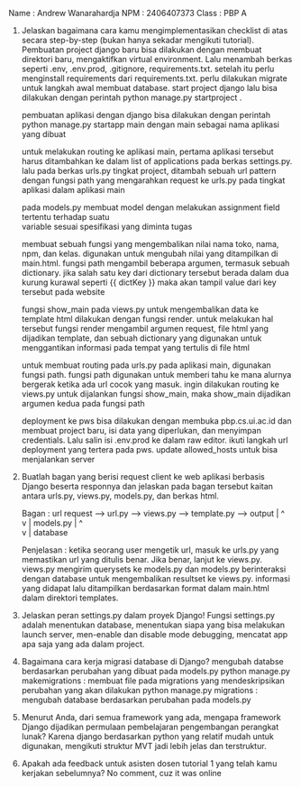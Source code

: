 Name : Andrew Wanarahardja
NPM : 2406407373
Class : PBP A

1. Jelaskan bagaimana cara kamu mengimplementasikan checklist di atas secara step-by-step (bukan hanya sekadar mengikuti tutorial).
    Pembuatan project django baru bisa dilakukan dengan membuat direktori baru, mengaktifkan virtual
        environment. Lalu menambah berkas seperti .env, .env.prod, .gitignore, requirements.txt. setelah itu perlu menginstall requirements dari requirements.txt. perlu dilakukan migrate untuk langkah awal membuat database. start project django lalu bisa dilakukan dengan perintah    python manage.py startproject .

    pembuatan aplikasi dengan django bisa dilakukan dengan perintah python manage.py startapp main 
        dengan main sebagai nama aplikasi yang dibuat

    untuk melakukan routing ke aplikasi main, pertama aplikasi tersebut harus ditambahkan ke dalam list
        of applications pada berkas settings.py. lalu pada berkas urls.py tingkat project, ditambah sebuah url pattern dengan fungsi path yang mengarahkan request ke urls.py pada tingkat aplikasi dalam aplikasi main 

    pada models.py membuat model dengan melakukan assignment field tertentu terhadap suatu       
        variable sesuai spesifikasi yang diminta tugas

    membuat sebuah fungsi yang mengembalikan nilai nama toko, nama, npm, dan kelas. digunakan untuk 
        mengubah nilai yang ditampilkan di main.html. fungsi path mengambil beberapa argumen, termasuk sebuah dictionary. jika salah satu key dari dictionary tersebut berada dalam dua kurung kurawal seperti {{ dictKey }} maka akan tampil value dari key tersebut pada website

    fungsi show_main pada views.py untuk mengembalikan data ke template html dilakukan dengan fungsi 
        render. untuk melakukan hal tersebut fungsi render mengambil argumen request, file html yang dijadikan template, dan sebuah dictionary yang digunakan untuk menggantikan informasi pada tempat yang tertulis di file html
    
    untuk membuat routing pada urls.py pada aplikasi main, digunakan fungsi path. fungsi path digunakan
        untuk memberi tahu ke mana alurnya bergerak ketika ada url cocok yang masuk. ingin dilakukan routing ke views.py untuk dijalankan fungsi show_main, maka show_main dijadikan argumen kedua pada fungsi path

    deployment ke pws bisa dilakukan dengan membuka pbp.cs.ui.ac.id dan membuat project baru, isi data yang diperlukan, dan menyimpan credentials. Lalu salin isi .env.prod ke dalam raw editor. ikuti langkah url deployment yang tertera pada pws. update allowed_hosts untuk bisa menjalankan server

2. Buatlah bagan yang berisi request client ke web aplikasi berbasis Django beserta responnya dan jelaskan pada bagan tersebut kaitan antara urls.py, views.py, models.py, dan berkas html.

    Bagan :
    url request --> url.py --> views.py --> template.py --> output
                                 |  ^  
                                 v  |
                               models.py
                                 |  ^  
                                 v  |
                               database

    Penjelasan : 
    ketika seorang user mengetik url, masuk ke urls.py yang memastikan url yang ditulis benar. Jika 
        benar, lanjut ke views.py. views.py mengirim querysets ke models.py dan models.py berinteraksi dengan database untuk mengembalikan resultset ke views.py. informasi yang didapat lalu ditampilkan berdasarkan format dalam main.html dalam direktori templates.

3. Jelaskan peran settings.py dalam proyek Django!
    Fungsi settings.py adalah menentukan database, menentukan siapa yang bisa melakukan launch server, 
        men-enable dan disable mode debugging, mencatat app apa saja yang ada dalam project.

4. Bagaimana cara kerja migrasi database di Django?
    mengubah databse berdasarkan perubahan yang dibuat pada models.py
    python manage.py makemigrations : membuat file pada migrations yang mendeskripsikan perubahan
                                      yang akan dilakukan
    python manage.py migrations : mengubah database berdasarkan perubahan pada models.py

5. Menurut Anda, dari semua framework yang ada, mengapa framework Django dijadikan permulaan pembelajaran pengembangan perangkat lunak?
    Karena django berdasarkan python yang relatif mudah untuk digunakan, mengikuti struktur MVT
    jadi lebih jelas dan terstruktur.

6. Apakah ada feedback untuk asisten dosen tutorial 1 yang telah kamu kerjakan sebelumnya?
    No comment, cuz it was online